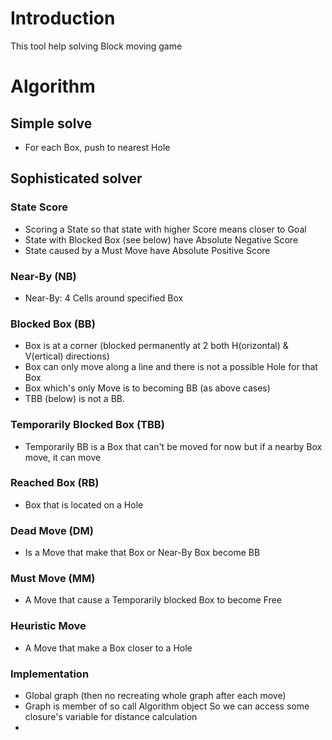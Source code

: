 # Introduction
This tool help solving Block moving game

# Algorithm

## Simple solve
- For each Box, push to nearest Hole

## Sophisticated solver

### State Score
- Scoring a State so that state with higher Score means closer to Goal
- State with Blocked Box (see below) have Absolute Negative Score
- State caused by a Must Move have Absolute Positive Score

### Near-By (NB)
- Near-By: 4 Cells around specified Box

### Blocked Box (BB)
- Box is at a corner (blocked permanently at 2 both H(orizontal) & V(ertical) directions)
- Box can only move along a line and there is not a possible Hole for that Box
- Box which's only Move is to becoming BB (as above cases)
- TBB (below) is not a BB.

### Temporarily Blocked Box (TBB)
- Temporarily BB is a Box that can't be moved for now 
	but if a nearby Box move, it can move

### Reached Box (RB)
- Box that is located on a Hole

### Dead Move (DM)
- Is a Move that make that Box or Near-By Box become BB

### Must Move (MM)
- A Move that cause a Temporarily blocked Box to become Free

### Heuristic Move
- A Move that make a Box closer to a Hole

### Implementation

- Global graph (then no recreating whole graph after each move)
- Graph is member of so call Algorithm object
	So we can access some closure's variable for distance calculation
- 


